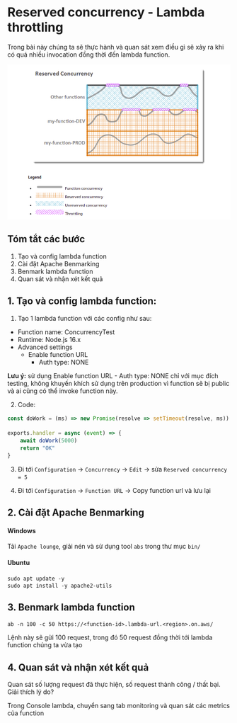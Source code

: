 # Reserved concurrency - Lambda throttling

Trong bài này chúng ta sẽ thực hành và quan sát xem điều gì sẽ xảy ra khi có quá nhiều invocation đồng thời đến lambda function.

![iamge](image.png)

## Tóm tắt các bước

1. Tạo và config lambda function
2. Cài đặt Apache Benmarking
3. Benmark lambda function
4. Quan sát và nhận xét kết quả

## 1. Tạo và config lambda function:

1. Tạo 1 lambda function với các config như sau:

- Function name: ConcurrencyTest
- Runtime: Node.js 16.x
- Advanced settings
  - Enable function URL
    - Auth type: NONE

**Lưu ý:** sử dụng Enable function URL - Auth type: NONE chỉ với mục đích testing, không khuyến khích sử dụng trên production vì function sẽ bị public và ai cũng có thể invoke function này.

2. Code:

```js
const doWork = (ms) => new Promise(resolve => setTimeout(resolve, ms))

exports.handler = async (event) => {
    await doWork(5000)
    return "OK"
}
```

3. Đi tới `Configuration` -> `Concurrency` -> `Edit` -> sửa `Reserved concurrency = 5`

4. Đi tới `Configuration` -> `Function URL` -> Copy function url và lưu lại

## 2. Cài đặt Apache Benmarking

#### Windows

Tải `Apache lounge`, giải nén và sử dụng tool `abs` trong thư mục `bin/`

#### Ubuntu

```
sudo apt update -y
sudo apt install -y apache2-utils
```

## 3. Benmark lambda function

```shell
ab -n 100 -c 50 https://<function-id>.lambda-url.<region>.on.aws/
```

Lệnh này sẽ gửi 100 request, trong đó 50 request đồng thời tới lambda function chúng ta vừa tạo

## 4. Quan sát và nhận xét kết quả

Quan sát số lượng request đã thực hiện, số request thành công / thất bại. Giải thích lý do?

Trong Console lambda, chuyển sang tab monitoring và quan sát các metrics của function
